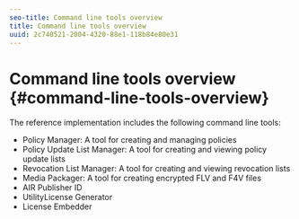 ```yaml
---
seo-title: Command line tools overview
title: Command line tools overview
uuid: 2c740521-2004-4320-88e1-118b84e80e31
---
```


# Command line tools overview {#command-line-tools-overview}

The reference implementation includes the following command line tools:

* Policy Manager: A tool for creating and managing policies 
* Policy Update List Manager: A tool for creating and viewing policy update lists 
* Revocation List Manager: A tool for creating and viewing revocation lists 
* Media Packager: A tool for creating encrypted FLV and F4V files 
* AIR Publisher ID 
* UtilityLicense Generator 
* License Embedder

